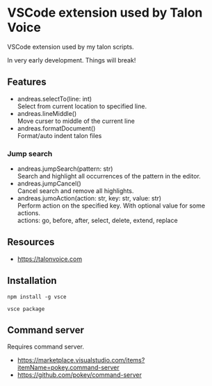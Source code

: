 # VSCode extension used by Talon Voice
VSCode extension used by my talon scripts.

In very early development. Things will break!

## Features
* andreas.selectTo(line: int)    
    Select from current location to specified line.
* andreas.lineMiddle()    
    Move curser to middle of the current line
* andreas.formatDocument()    
    Format/auto indent talon files

### Jump search 
* andreas.jumpSearch(pattern: str)    
    Search and highlight all occurrences of the pattern in the editor.
* andreas.jumpCancel()    
    Cancel search and remove all highlights.
* andreas.jumoAction(action: str, key: str, value: str)    
    Perform action on the specified key. With optional value for some actions.    
    actions: go, before, after, select, delete, extend, replace

## Resources
* https://talonvoice.com

## Installation
    npm install -g vsce

    vsce package

## Command server
Requires command server.
* https://marketplace.visualstudio.com/items?itemName=pokey.command-server
* https://github.com/pokey/command-server